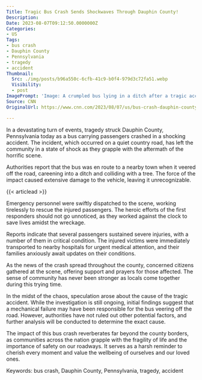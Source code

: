 ```yaml
---
Title: Tragic Bus Crash Sends Shockwaves Through Dauphin County!
Description: 
Date: 2023-08-07T09:12:50.0000000Z
Categories:
- US
Tags:
- bus crash
- Dauphin County
- Pennsylvania
- tragedy
- accident
Thumbnail:
  Src: ./img/posts/b96a550c-6cfb-41c9-b0f4-979d3c72fa51.webp
  Visibility:
  - post
ImagePrompt: 'Image: A crumpled bus lying in a ditch after a tragic accident in Dauphin County, Pennsylvania. The community gathers at the scene, supporting each other during this difficult time.'
Source: CNN
OriginalUrl: https://www.cnn.com/2023/08/07/us/bus-crash-dauphin-county-pennsylvania/index.html

---
```

In a devastating turn of events, tragedy struck Dauphin County, Pennsylvania today as a bus carrying passengers crashed in a shocking accident. The incident, which occurred on a quiet country road, has left the community in a state of shock as they grapple with the aftermath of the horrific scene.

Authorities report that the bus was en route to a nearby town when it veered off the road, careening into a ditch and colliding with a tree. The force of the impact caused extensive damage to the vehicle, leaving it unrecognizable.

{{< articlead >}}

Emergency personnel were swiftly dispatched to the scene, working tirelessly to rescue the injured passengers. The heroic efforts of the first responders should not go unnoticed, as they worked against the clock to save lives amidst the wreckage.

Reports indicate that several passengers sustained severe injuries, with a number of them in critical condition. The injured victims were immediately transported to nearby hospitals for urgent medical attention, and their families anxiously await updates on their conditions.

As the news of the crash spread throughout the county, concerned citizens gathered at the scene, offering support and prayers for those affected. The sense of community has never been stronger as locals come together during this trying time.

In the midst of the chaos, speculation arose about the cause of the tragic accident. While the investigation is still ongoing, initial findings suggest that a mechanical failure may have been responsible for the bus veering off the road. However, authorities have not ruled out other potential factors, and further analysis will be conducted to determine the exact cause.

The impact of this bus crash reverberates far beyond the county borders, as communities across the nation grapple with the fragility of life and the importance of safety on our roadways. It serves as a harsh reminder to cherish every moment and value the wellbeing of ourselves and our loved ones.


Keywords: bus crash, Dauphin County, Pennsylvania, tragedy, accident
